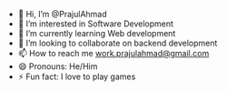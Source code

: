 - 👋 Hi, I’m @PrajulAhmad
- 👀 I’m interested in Software Development 
- 🌱 I’m currently learning Web development 
- 💞️ I’m looking to collaborate on backend development
- 📫 How to reach me work.prajulahmad@gmail.com
- 😄 Pronouns: He/Him
- ⚡ Fun fact: I love to play games

<!---
PrajulAhmad/PrajulAhmad is a ✨ special ✨ repository because its `README.md` (this file) appears on your GitHub profile.
You can click the Preview link to take a look at your changes.
--->
